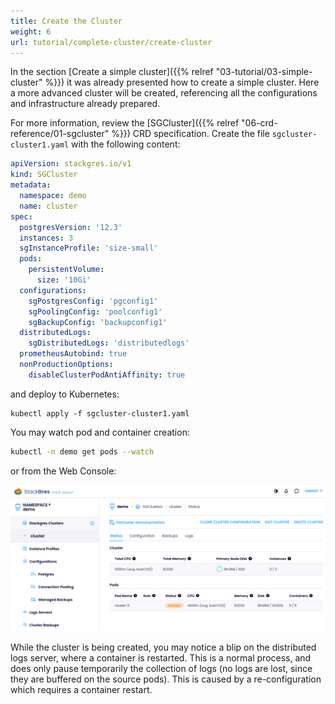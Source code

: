 ```yaml
---
title: Create the Cluster
weight: 6
url: tutorial/complete-cluster/create-cluster
---
```


In the section [Create a simple cluster]({{% relref "03-tutorial/03-simple-cluster" %}}) it was already presented how to
create a simple cluster. Here a more advanced cluster will be created, referencing all the configurations and
infrastructure already prepared.

For more information, review the [SGCluster]({{% relref "06-crd-reference/01-sgcluster" %}}) CRD specification.
Create the file `sgcluster-cluster1.yaml` with the following content:

```yaml
apiVersion: stackgres.io/v1
kind: SGCluster
metadata:
  namespace: demo
  name: cluster
spec:
  postgresVersion: '12.3'
  instances: 3
  sgInstanceProfile: 'size-small'
  pods:
    persistentVolume:
      size: '10Gi'
  configurations:
    sgPostgresConfig: 'pgconfig1'
    sgPoolingConfig: 'poolconfig1'
    sgBackupConfig: 'backupconfig1'
  distributedLogs:
    sgDistributedLogs: 'distributedlogs'
  prometheusAutobind: true
  nonProductionOptions:
    disableClusterPodAntiAffinity: true
```

and deploy to Kubernetes:

```plain
kubectl apply -f sgcluster-cluster1.yaml
```

You may watch pod and container creation:

```bash
kubectl -n demo get pods --watch
```

or from the Web Console:

![Cluster Creation](cluster-creation.png "Cluster Creation")

While the cluster is being created, you may notice a blip on the distributed logs server, where a container is
restarted. This is a normal process, and does only pause temporarily the collection of logs (no logs are lost, since
they are buffered on the source pods). This is caused by a re-configuration which requires a container restart.
